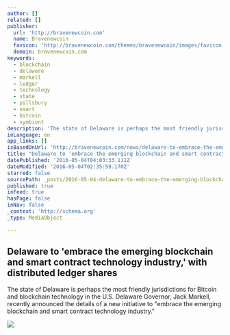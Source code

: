 ```yaml
---
author: []
related: []
publisher:
  url: 'http://bravenewcoin.com'
  name: Bravenewcoin
  favicon: 'http://bravenewcoin.com/themes/bravenewcoin/images/favicon.ico'
  domain: bravenewcoin.com
keywords:
  - blockchain
  - delaware
  - markell
  - ledger
  - technology
  - state
  - pillsbury
  - smart
  - bitcoin
  - symbiont
description: 'The state of Delaware is perhaps the most friendly jurisdictions for Bitcoin and blockchain technology in the U.S. Delaware Governor, Jack Markell, recently announced the details of a new initiative to "embrace the emerging blockchain and smart contract technology industry."'
inLanguage: en
app_links: []
isBasedOnUrl: 'http://bravenewcoin.com/news/delaware-to-embrace-the-emerging-blockchain-and-smart-contract-technology-industry-with-distributed-ledger-shares/'
title: "Delaware to 'embrace the emerging blockchain and smart contract technology industry,' with distributed ledger shares"
datePublished: '2016-05-04T04:03:33.111Z'
dateModified: '2016-05-04T02:35:59.170Z'
starred: false
sourcePath: _posts/2016-05-04-delaware-to-embrace-the-emerging-blockchain-and-smart-contr.md
published: true
inFeed: true
hasPage: false
inNav: false
_context: 'http://schema.org'
_type: MediaObject

---
```

<article style=""><h1>Delaware to 'embrace the emerging blockchain and smart contract technology industry,' with distributed ledger shares</h1><p>The state of Delaware is perhaps the most friendly jurisdictions for Bitcoin and blockchain technology in the U.S. Delaware Governor, Jack Markell, recently announced the details of a new initiative to "embrace the emerging blockchain and smart contract technology industry."</p><img src="http://bravenewcoin.com/assets/Uploads/_resampled/CroppedImage400400-Wilmington-Delaware-skyline.jpg" /></article>